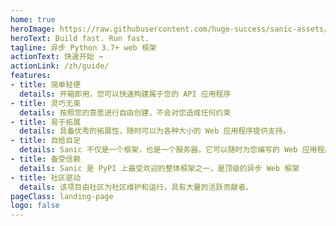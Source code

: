 ```yaml
---
home: true
heroImage: https://raw.githubusercontent.com/huge-success/sanic-assets/master/png/sanic-framework-logo-400x97.png
heroText: Build fast. Run fast.
tagline: 异步 Python 3.7+ web 框架
actionText: 快速开始 →
actionLink: /zh/guide/
features:
- title: 简单轻便
  details: 开箱即用，您可以快速构建属于您的 API 应用程序
- title: 灵巧无束
  details: 按照您的意愿进行自由创建，不会对您造成任何约束
- title: 易于拓展
  details: 具备优秀的拓展性，随时可以为各种大小的 Web 应用程序提供支持。
- title: 自给自足
  details: Sanic 不仅是一个框架，也是一个服务器，它可以随时为您编写的 Web 应用程序提供部署服务。
- title: 备受信赖
  details: Sanic 是 PyPI 上最受欢迎的整体框架之一，是顶级的异步 Web 框架
- title: 社区驱动
  details: 该项目由社区为社区维护和运行，具有大量的活跃贡献者。
pageClass: landing-page
logo: false
---
```


